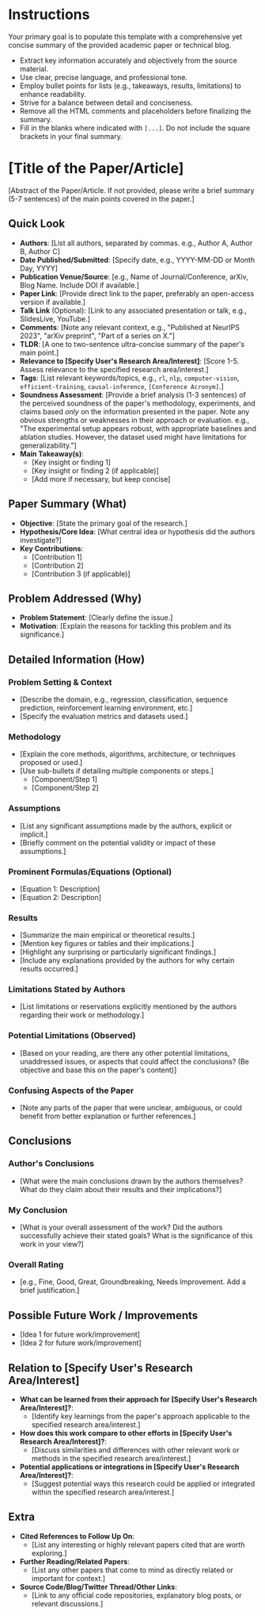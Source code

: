 <!-- INCLUDE: prompts/_role_scholar_reviewing.md -->

# Instructions

Your primary goal is to populate this template with a comprehensive yet concise summary of the provided academic paper or technical blog.

- Extract key information accurately and objectively from the source material.
- Use clear, precise language, and professional tone.
- Employ bullet points for lists (e.g., takeaways, results, limitations) to enhance readability.
- Strive for a balance between detail and conciseness.
- Remove all the HTML comments and placeholders before finalizing the summary.
- Fill in the blanks where indicated with `[...]`. Do not include the square brackets in your final summary.

<!-- INCLUDE: prompts/_md_preference.md -->

<!-- Following is a structured format to guide your summary. -->

# [Title of the Paper/Article]

[Abstract of the Paper/Article. If not provided, please write a brief summary (5-7 sentences) of the main points covered in the paper.]

## Quick Look

- **Authors**: [List all authors, separated by commas. e.g., Author A, Author B, Author C]
- **Date Published/Submitted**: [Specify date, e.g., YYYY-MM-DD or Month Day, YYYY]
- **Publication Venue/Source**: [e.g., Name of Journal/Conference, arXiv, Blog Name. Include DOI if available.]
- **Paper Link**: [Provide direct link to the paper, preferably an open-access version if available.]
- **Talk Link** (Optional): [Link to any associated presentation or talk, e.g., SlidesLive, YouTube.]
- **Comments**: [Note any relevant context, e.g., "Published at NeurIPS 2023", "arXiv preprint", "Part of a series on X."]
- **TLDR**: [A one to two-sentence ultra-concise summary of the paper's main point.]
- **Relevance to [Specify User's Research Area/Interest]**: [Score 1-5. Assess relevance to the specified research area/interest.]
- **Tags**: [List relevant keywords/topics, e.g., `rl`, `nlp`, `computer-vision`, `efficient-training`, `causal-inference`, `[Conference Acronym]`.]
- **Soundness Assessment**: [Provide a brief analysis (1-3 sentences) of the perceived soundness of the paper's methodology, experiments, and claims based *only* on the information presented in the paper. Note any obvious strengths or weaknesses in their approach or evaluation. e.g., "The experimental setup appears robust, with appropriate baselines and ablation studies. However, the dataset used might have limitations for generalizability."]
- **Main Takeaway(s)**:
    - [Key insight or finding 1]
    - [Key insight or finding 2 (if applicable)]
    - [Add more if necessary, but keep concise]

## Paper Summary (What)

<!-- Briefly summarize the paper. What did the authors aim to achieve? What is their core hypothesis or claim? What are the key contributions? -->

- **Objective**: [State the primary goal of the research.]
- **Hypothesis/Core Idea**: [What central idea or hypothesis did the authors investigate?]
- **Key Contributions**:
    - [Contribution 1]
    - [Contribution 2]
    - [Contribution 3 (if applicable)]

## Problem Addressed (Why)

<!-- Describe the specific problem, gap, or challenge that the paper aims to address. Why is this research important or necessary? -->

- **Problem Statement**: [Clearly define the issue.]
- **Motivation**: [Explain the reasons for tackling this problem and its significance.]

## Detailed Information (How)

<!-- This section delves into the specifics of the paper. Focus on how the authors approached the problem and achieved their results. Fill this comprehensively if a deep understanding is required. -->

### Problem Setting & Context

- [Describe the domain, e.g., regression, classification, sequence prediction, reinforcement learning environment, etc.]
- [Specify the evaluation metrics and datasets used.]

### Methodology

- [Explain the core methods, algorithms, architecture, or techniques proposed or used.]
- [Use sub-bullets if detailing multiple components or steps.]
    - [Component/Step 1]
    - [Component/Step 2]

### Assumptions

- [List any significant assumptions made by the authors, explicit or implicit.]
- [Briefly comment on the potential validity or impact of these assumptions.]

### Prominent Formulas/Equations (Optional)

<!-- If there are 1-2 central equations that are key to understanding the core methodology, list them here using LaTeX or clear text representation. -->

- [Equation 1: Description]
- [Equation 2: Description]

### Results

- [Summarize the main empirical or theoretical results.]
- [Mention key figures or tables and their implications.]
- [Highlight any surprising or particularly significant findings.]
- [Include any explanations provided by the authors for why certain results occurred.]

### Limitations Stated by Authors

- [List limitations or reservations explicitly mentioned by the authors regarding their work or methodology.]

### Potential Limitations (Observed)

- [Based on your reading, are there any other potential limitations, unaddressed issues, or aspects that could affect the conclusions? (Be objective and base this on the paper's content)]

### Confusing Aspects of the Paper

- [Note any parts of the paper that were unclear, ambiguous, or could benefit from better explanation or further references.]

## Conclusions

### Author's Conclusions

- [What were the main conclusions drawn by the authors themselves? What do they claim about their results and their implications?]

### My Conclusion

- [What is your overall assessment of the work? Did the authors successfully achieve their stated goals? What is the significance of this work in your view?]

### Overall Rating

- [e.g., Fine, Good, Great, Groundbreaking, Needs Improvement. Add a brief justification.]

## Possible Future Work / Improvements

<!-- Based on the paper's findings, limitations, and your understanding, suggest potential avenues for future research or improvements. -->

- [Idea 1 for future work/improvement]
- [Idea 2 for future work/improvement]

## Relation to [Specify User's Research Area/Interest]

<!-- This section is for the user to reflect on the paper's relevance to their own work. -->

- **What can be learned from their approach for [Specify User's Research Area/Interest]?**:
    - [Identify key learnings from the paper's approach applicable to the specified research area/interest.]
- **How does this work compare to other efforts in [Specify User's Research Area/Interest]?**:
    - [Discuss similarities and differences with other relevant work or methods in the specified research area/interest.]
- **Potential applications or integrations in [Specify User's Research Area/Interest]?**:
    - [Suggest potential ways this research could be applied or integrated within the specified research area/interest.]

## Extra

- **Cited References to Follow Up On**:
    - [List any interesting or highly relevant papers cited that are worth exploring.]
- **Further Reading/Related Papers**:
    - [List any other papers that come to mind as directly related or important for context.]
- **Source Code/Blog/Twitter Thread/Other Links**:
    - [Link to any official code repositories, explanatory blog posts, or relevant discussions.]

